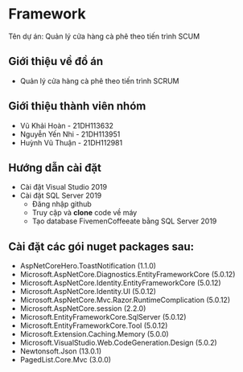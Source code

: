# Framework
Tên dự án: Quản lý cửa hàng cà phê theo tiến trình SCUM

## Giới thiệu về đồ án
- Quản lý cửa hàng cà phê theo tiến trình SCRUM
## Giới thiệu thành viên nhóm
- Vũ Khải Hoàn 	 - 21DH113632
- Nguyễn Yến Nhi - 21DH113951
- Huỳnh Vũ Thuận - 21DH112981
## Hướng dẫn cài đặt
- Cài đặt Visual Studio 2019
- Cài đặt SQL Server 2019
  - Đăng nhập github
  - Truy cập  và __clone__ code về máy
  - Tạo database FivemenCoffeeate bằng SQL Server 2019
## Cài đặt các gói nuget packages sau:
- AspNetCoreHero.ToastNotification (1.1.0)
- Microsoft.AspNetCore.Diagnostics.EntityFrameworkCore (5.0.12)
- Microsoft.AspNetCore.Identity.EntityFrameworkCore (5.0.12)
- Microsoft.AspNetCore.Identity.UI (5.0.12)
- Microsoft.AspNetCore.Mvc.Razor.RuntimeComplication (5.0.12)
- Microsoft.AspNetCore.session (2.2.0)
- Microsoft.EntityFrameworkCore.SqlServer (5.0.12)
- Microsoft.EntityFrameworkCore.Tool (5.0.12)
- Microsoft.Extension.Caching.Memory (5.0.0)
- Microsoft.VisualStudio.Web.CodeGeneration.Design (5.0.2)
- Newtonsoft.Json (13.0.1)
- PagedList.Core.Mvc (3.0.0)